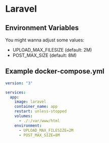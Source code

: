 # Laravel

## Environment Variables

You might wanna adjust some values:

- UPLOAD_MAX_FILESIZE (default: 2M)
- POST_MAX_SIZE (default: 8M)

## Example docker-compose.yml

```yaml
version: "3"

services:
  app:
    image: laravel
    container_name: app
    restart: unless-stopped
    volumes:
      - ./:/var/www/html
    environment:
      - UPLOAD_MAX_FILESIZE=2M
      - POST_MAX_SIZE=8M
```
